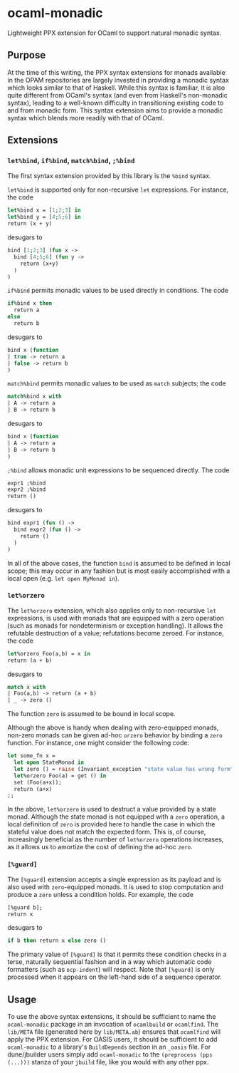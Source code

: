 # ocaml-monadic
Lightweight PPX extension for OCaml to support natural monadic syntax.

## Purpose
At the time of this writing, the PPX syntax extensions for monads available in the OPAM repositories are largely invested in providing a monadic syntax which looks similar to that of Haskell.  While this syntax is familiar, it is also quite different from OCaml's syntax (and even from Haskell's non-monadic syntax), leading to a well-known difficulty in transitioning existing code to and from monadic form.  This syntax extension aims to provide a monadic syntax which blends more readily with that of OCaml.

## Extensions

### `let%bind`, `if%bind`, `match%bind`, `;%bind`
The first syntax extension provided by this library is the `%bind` syntax.

`let%bind` is supported only for non-recursive `let` expressions.  For instance, the code
  ```ocaml
  let%bind x = [1;2;3] in
  let%bind y = [4;5;6] in
  return (x + y)
  ```
desugars to
  ```ocaml
  bind [1;2;3] (fun x ->
    bind [4;5;6] (fun y ->
      return (x+y)
    )
  )
  ```

`if%bind` permits monadic values to be used directly in conditions.  The code
  ```ocaml
  if%bind x then
    return a
  else
    return b
  ```
desugars to
  ```ocaml
  bind x (function
  | true -> return a
  | false -> return b
  )
  ```

`match%bind` permits monadic values to be used as `match` subjects; the code
  ```ocaml
  match%bind x with
  | A -> return a
  | B -> return b
  ```
desugars to
  ```ocaml
  bind x (function
  | A -> return a
  | B -> return b
  )
  ```

`;%bind` allows monadic unit expressions to be sequenced directly.  The code
  ```ocaml
  expr1 ;%bind
  expr2 ;%bind
  return ()
  ```
desugars to
  ```ocaml
  bind expr1 (fun () ->
    bind expr2 (fun () ->
      return ()
    )
  )
  ```

In all of the above cases, the function `bind` is assumed to be defined in local scope; this may occur in any fashion but is most easily accomplished with a local open (e.g. `let open MyMonad in`).

### `let%orzero`
The `let%orzero` extension, which also applies only to non-recursive `let` expressions, is used with monads that are equipped with a zero operation (such as monads for nondeterminism or exception handling).  It allows the refutable destruction of a value; refutations become zeroed.  For instance, the code
  ```ocaml
  let%orzero Foo(a,b) = x in
  return (a + b)
  ```
desugars to
  ```ocaml
  match x with
  | Foo(a,b) -> return (a + b)
  | _ -> zero ()
  ```
The function `zero` is assumed to be bound in local scope.

Although the above is handy when dealing with zero-equipped monads, non-zero monads can be given ad-hoc `orzero` behavior by binding a `zero` function.  For instance, one might consider the following code:
  ```ocaml
  let some_fn x =
    let open StateMonad in
    let zero () = raise (Invariant_exception "state value has wrong form") in
    let%orzero Foo(a) = get () in
    set (Foo(a+x));
    return (a+x)
  ;;
  ```
In the above, `let%orzero` is used to destruct a value provided by a state monad.  Although the state monad is not equipped with a `zero` operation, a local definition of `zero` is provided here to handle the case in which the stateful value does not match the expected form.  This is, of course, increasingly beneficial as the number of `let%orzero` operations increases, as it allows us to amortize the cost of defining the ad-hoc `zero`.

### `[%guard]`
The `[%guard]` extension accepts a single expression as its payload and is also used with `zero`-equipped monads.  It is used to stop computation and produce a `zero` unless a condition holds.  For example, the code
  ```ocaml
  [%guard b];
  return x
  ```
desugars to
  ```ocaml
  if b then return x else zero ()
  ```
The primary value of `[%guard]` is that it permits these condition checks in a terse, naturally sequential fashion and in a way which automatic code formatters (such as `ocp-indent`) will respect.  Note that `[%guard]` is only processed when it appears on the left-hand side of a sequence operator.

## Usage
To use the above syntax extensions, it should be sufficient to name the `ocaml-monadic` package in an invocation of `ocamlbuild` or `ocamlfind`.  The `lib/META` file (generated here by `lib/META.ab`) ensures that `ocamlfind` will apply the PPX extension.  For OASIS users, it should be sufficient to add `ocaml-monadic` to a library's `BuildDepends` section in an `_oasis` file.  For dune/jbuilder users simply add `ocaml-monadic` to the `(preprocess (pps (...)))` stanza of your `jbuild` file, like you would with any other ppx.
